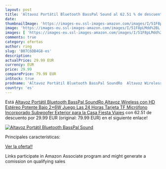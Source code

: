 ```yaml
---
layout: post
title: 'Altavoz Portátil Bluetooth BassPal Sound al 62.51 % de descuento'
date: 
thumbnailImage: 'https://images-eu.ssl-images-amazon.com/images/I/51F8pLMdd%2BL._SL200_.jpg'
image: 'https://images-eu.ssl-images-amazon.com/images/I/51F8pLMdd%2BL._SL200_.jpg'
images: [ 'https://images-eu.ssl-images-amazon.com/images/I/51F8pLMdd%2BL._SL200_.jpg' ]
comments: true
category: ofertas
author: ring
slug: 'B07C6DB4G8-es'
description:
actualPrice: 29.99 EUR
currency: EUR
price: 29.99
comparePrice: 79.99 EUR
inStock: true
prodname: 'Altavoz Portátil Bluetooth BassPal SoundRo  Altavoz Wireless con HD Estéreo  Potente Bajo  2×6W  Juego Las 24 Horas  Tarjeta TF  Micrófono Incorporado  Subwoofer Exterior para la Casa  Fiesta  Viajes'
country: 'es'
---
```


Está [Altavoz Portátil Bluetooth BassPal SoundRo  Altavoz Wireless con HD Estéreo  Potente Bajo  2×6W  Juego Las 24 Horas  Tarjeta TF  Micrófono Incorporado  Subwoofer Exterior para la Casa  Fiesta  Viajes](https://www.amazon.es/dp/B07C6DB4G8/?tag=tolees-21) con 62.51 de descuento por 29.99 EUR (original: 79.99 EUR) en el siguiente enlace!

[![Altavoz Portátil Bluetooth BassPal Sound](https://images-eu.ssl-images-amazon.com/images/I/51F8pLMdd%2BL._SL200_.jpg)](https://www.amazon.es/dp/B07C6DB4G8/?tag=tolees-21)

Principales características:


[Ver la oferta!!](https://www.amazon.es/dp/B07C6DB4G8/?tag=tolees-21)

Links participate in Amazon Associate program and might generate a comission on qualifying sales


